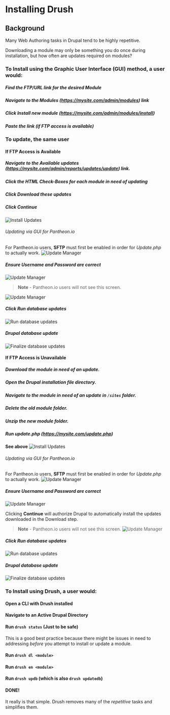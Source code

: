 # Installing Drush

## Background
Many Web Authoring tasks in Drupal tend to be highly repetitive.

Downloading a module may only be something you do once during installation, but how often are updates required on modules?

### To Install using the Graphic User Interface (GUI) method, a user would:

##### Find the FTP/URL link for the desired Module
##### Navigate to the **Modules** (*https://mysite.com/admin/modules*) link
##### Click **Install new module** (*https://mysite.com/admin/modules/install*)
##### Paste the link (if FTP access is available)

### To update, the same user

#### If FTP Access is Available
##### Navigate to the **Available updates** (*https://mysite.com/admin/reports/updates/update*) link.
##### Click the HTML Check-Boxes for each module in need of updating
##### Click **Download these updates**

##### Click **Continue**
![Install Updates](../../../images/appendix/updates/ftp-update-1.JPG)

###### Updating via GUI for Pantheon.io
For Pantheon.io users, **SFTP** must first be enabled in order for *Update.php* to actually work.
![Update Manager](../../../images/appendix/updates/ftp-update-3.JPG)

##### Ensure Username and Password are correct
![Update Manager](../../../images/appendix/updates/ftp-update-2.JPG)

> **Note** - Pantheon.io users will not see this screen.

![Update Manager](../../../images/appendix/updates/ftp-update-4.JPG)

##### Click **Run database updates**
![Run database updates](../../../images/appendix/updates/ftp-update-5.JPG)

##### Drupal database update
![Finalize database updates](../../../images/appendix/updates/ftp-update-7.JPG)

#### If FTP Access is Unavailable
##### Download the module in need of an update.
##### Open the Drupal installation file directory.
##### Navigate to the module in need of an update in ```/sites``` folder.
##### Delete the old module folder.
##### Unzip the new module folder.
##### Run update.php (*https://mysite.com/update.php*)
**See above**
![Install Updates](../../../images/appendix/updates/ftp-update-1.JPG)

###### Updating via GUI for Pantheon.io
For Pantheon.io users, **SFTP** must first be enabled in order for *Update.php* to actually work.
![Update Manager](../../../images/appendix/updates/ftp-update-3.JPG)

##### Ensure Username and Password are correct
![Update Manager](../../../images/appendix/updates/ftp-update-2.JPG)

Clicking **Continue** will authorize Drupal to automatically install the updates downloaded in the Download step.
> **Note** - Pantheon.io users will not see this screen.
![Update Manager](../../../images/appendix/updates/ftp-update-4.JPG)

##### Click **Run database updates**
![Run database updates](../../../images/appendix/updates/ftp-update-5.JPG)

##### Drupal database update
![Finalize database updates](../../../images/appendix/updates/ftp-update-7.JPG)



### To Install using Drush, a user would:

#### Open a CLI with Drush installed

#### Navigate to an Active Drupal Directory

#### Run ```drush status``` (Just to be safe)
This is a good best practice because there might be issues in need to addressing *before* you attempt to install or update a module.

#### Run ```drush dl <module>```

#### Run ```drush en <module>```

#### Run ```drush updb``` (which is also ```drush updatedb```)

#### DONE!

It really is that simple. Drush removes many of the *repetitive* tasks and simplifies them.
